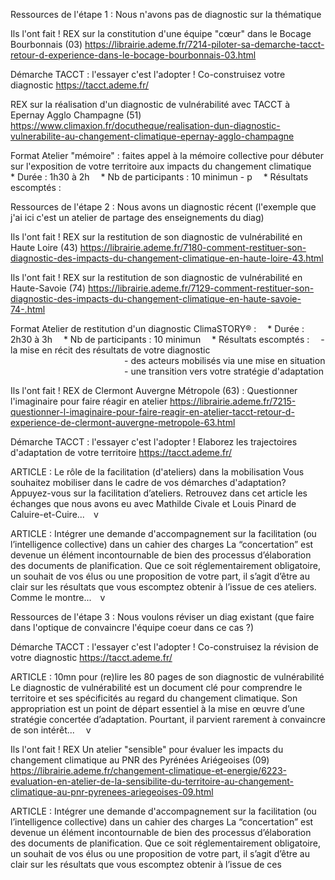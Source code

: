 Ressources de l'étape 1 : Nous n'avons pas de diagnostic sur la thématique

Ils l'ont fait ! REX sur la constitution d'une équipe "cœur" dans le Bocage Bourbonnais (03) https://librairie.ademe.fr/7214-piloter-sa-demarche-tacct-retour-d-experience-dans-le-bocage-bourbonnais-03.html

Démarche TACCT : l'essayer c'est l'adopter ! Co-construisez votre diagnostic https://tacct.ademe.fr/

REX sur la réalisation d'un diagnostic de vulnérabilité avec TACCT à Epernay Agglo Champagne (51) https://www.climaxion.fr/docutheque/realisation-dun-diagnostic-vulnerabilite-au-changement-climatique-epernay-agglo-champagne

Format Atelier "mémoire" : faites appel à la mémoire collective pour débuter sur l'exposition de votre territoire aux impacts du changement climatique
 * Durée : 1h30 à 2h
  * Nb de participants : 10 minimun - p
  * Résultats escomptés :


Ressources de l'étape 2 : Nous avons un diagnostic récent (l'exemple que j'ai ici c'est un atelier de partage des enseignements du diag)

Ils l'ont fait ! REX sur la restitution de son diagnostic de vulnérabilité en Haute Loire (43) https://librairie.ademe.fr/7180-comment-restituer-son-diagnostic-des-impacts-du-changement-climatique-en-haute-loire-43.html

Ils l'ont fait ! REX sur la restitution de son diagnostic de vulnérabilité en Haute-Savoie (74) https://librairie.ademe.fr/7129-comment-restituer-son-diagnostic-des-impacts-du-changement-climatique-en-haute-savoie-74-.html

Format Atelier de restitution d'un diagnostic ClimaSTORY® :
 * Durée : 2h30 à 3h
 * Nb de participants : 10 minimun
 * Résultats escomptés :  - la mise en récit des résultats de votre diagnostic
             - des acteurs mobilisés via une mise en situation
             - une transition vers votre stratégie d'adaptation

Ils l'ont fait ! REX de Clermont Auvergne Métropole (63) :  Questionner l'imaginaire pour faire réagir en atelier https://librairie.ademe.fr/7215-questionner-l-imaginaire-pour-faire-reagir-en-atelier-tacct-retour-d-experience-de-clermont-auvergne-metropole-63.html

Démarche TACCT : l'essayer c'est l'adopter ! Elaborez les trajectoires d'adaptation de votre territoire https://tacct.ademe.fr/

ARTICLE : Le rôle de la facilitation (d'ateliers) dans la mobilisation
Vous souhaitez mobiliser dans le cadre de vos démarches d'adaptation? Appuyez-vous sur la facilitation d’ateliers. Retrouvez dans cet article les échanges que nous avons eu avec Mathilde Civale et Louis Pinard de Caluire-et-Cuire... v

ARTICLE : Intégrer une demande d'accompagnement sur la facilitation (ou l’intelligence collective) dans un cahier des charges
La “concertation” est devenue un élément incontournable de bien des processus d’élaboration des documents de planification. Que ce soit réglementairement obligatoire, un souhait de vos élus ou une proposition de votre part, il s’agit d’être au clair sur les résultats que vous escomptez obtenir à l’issue de ces ateliers. Comme le montre... v



Ressources de l'étape 3 : Nous voulons réviser un diag existant (que faire dans l'optique de convaincre l'équipe coeur dans ce cas ?)

Démarche TACCT : l'essayer c'est l'adopter ! Co-construisez la révision de votre diagnostic https://tacct.ademe.fr/

ARTICLE : 10mn pour (re)lire les 80 pages de son diagnostic de vulnérabilité
Le diagnostic de vulnérabilité est un document clé pour comprendre le territoire et ses spécificités au regard du changement climatique. Son appropriation est un point de départ essentiel à la mise en œuvre d’une stratégie concertée d’adaptation. Pourtant, il parvient rarement à convaincre de son intérêt...   v

Ils l'ont fait ! REX Un atelier "sensible" pour évaluer les impacts du changement climatique au PNR des Pyrénées Ariégeoises (09) https://librairie.ademe.fr/changement-climatique-et-energie/6223-evaluation-en-atelier-de-la-sensibilite-du-territoire-au-changement-climatique-au-pnr-pyrenees-ariegeoises-09.html

ARTICLE : Intégrer une demande d'accompagnement sur la facilitation (ou l’intelligence collective) dans un cahier des charges
La “concertation” est devenue un élément incontournable de bien des processus d’élaboration des documents de planification. Que ce soit réglementairement obligatoire, un souhait de vos élus ou une proposition de votre part, il s’agit d’être au clair sur les résultats que vous escomptez obtenir à l’issue de ces
